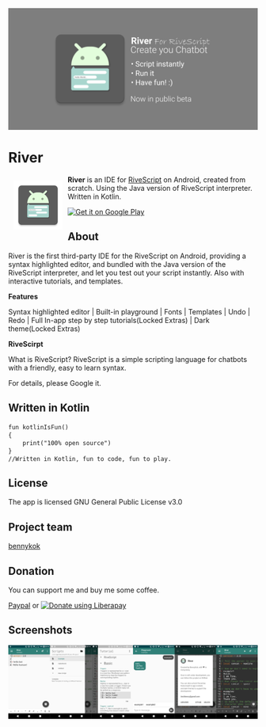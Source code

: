 <img src="/artworks/overview_big_image.png" align="center">

# River

<img src="/app/src/main/ic_launcher-web.png" align="left" width="100" hspace="10" vspace="10">

<b>River</b> is an IDE for <a href="https://www.rivescript.com">RiveScript</a> on Android, created from scratch. Using the Java version of RiveScript interpreter. Written in Kotlin.

<div style="display:flex;" >
<a href="https://play.google.com/store/apps/details?id=com.bennyv17.river">
    <img alt="Get it on Google Play" height="80" src="https://play.google.com/intl/en_us/badges/images/generic/en_badge_web_generic.png" />
</a>
</div>

## About
River is the first third-party IDE for the RiveScript on Android, providing a syntax highlighted editor, and bundled with the Java version of the RiveScript interpreter, and let you test out your script instantly. Also with interactive tutorials, and templates.

<b>Features</b>

Syntax highlighted editor | Built-in playground | Fonts | Templates | Undo | Redo | Full In-app step by step tutorials(Locked Extras) | Dark theme(Locked Extras)

<b>RiveScirpt</b>

What is RiveScript? RiveScript is a simple scripting language for chatbots with a friendly, easy to learn syntax.

For details, please Google it.

## Written in Kotlin

    fun kotlinIsFun()
    {
        print("100% open source")
    }
    //Written in Kotlin, fun to code, fun to play.

## License
The app is licensed GNU General Public License v3.0

## Project team
[bennykok](https://github.com/BennyKok)

## Donation  
You can support me and buy me some coffee. 

[Paypal](https://www.paypal.me/BennyKok) or
<noscript><a href="https://liberapay.com/BennyKok/donate"><img alt="Donate using Liberapay" src="https://liberapay.com/assets/widgets/donate.svg"></a></noscript> 

## Screenshots
<img src="/artworks/overview_image.png" align="center">
